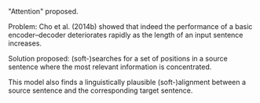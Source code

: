 "Attention" proposed.

Problem: Cho et al. (2014b) showed that indeed the performance of a basic encoder–decoder deteriorates rapidly as the length of an input sentence increases.


Solution proposed: (soft-)searches for a set of positions in a source sentence where the most relevant information is concentrated.


This model also finds a linguistically plausible (soft-)alignment between a source sentence and the corresponding target sentence.
